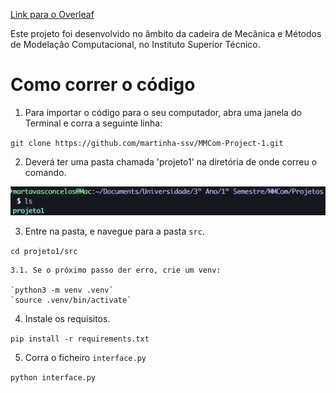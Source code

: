 [Link para o Overleaf](https://www.overleaf.com/3694831358ycnysrjvnbqz#e7148f)

Este projeto foi desenvolvido no âmbito da cadeira de Mecânica e Métodos de Modelação Computacional, no Instituto Superior Técnico.

# Como correr o código

1) Para importar o código para o seu computador, abra uma janela do Terminal e corra a seguinte linha:

`git clone https://github.com/martinha-ssv/MMCom-Project-1.git`

2) Deverá ter uma pasta chamada 'projeto1' na diretória de onde correu o comando.

![pasta na diretória](image.png)

3) Entre na pasta, e navegue para a pasta `src`.

`cd projeto1/src`

    3.1. Se o próximo passo der erro, crie um venv:

    `python3 -m venv .venv`
    `source .venv/bin/activate`

4) Instale os requisitos.

`pip install -r requirements.txt`

5) Corra o ficheiro `interface.py`

`python interface.py`